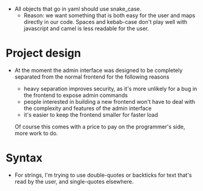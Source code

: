 - All objects that go in yaml should use snake_case. 
    - Reason: we want something that is both easy for the user and maps directly in our code. 
      Spaces and kebab-case don't play well with javascript and camel is less readable for the user.  
    
# Project design
- At the moment the admin interface was designed to be completely separated from the normal frontend for the following reasons
  - heavy separation improves security, as it's more unlikely for a bug in the frontend to expose admin commands
  - people interested in building a new frontend won't have to deal with the complexity and features of the admin interface
  - it's easier to keep the frontend smaller for faster load

  Of course this comes with a price to pay on the programmer's side, more work to do.  

# Syntax
- For strings, I'm trying to use double-quotes or backticks for text that's read by the user, and single-quotes elsewhere.  
